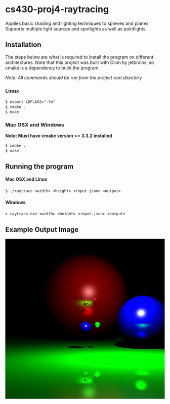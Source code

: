 cs430-proj4-raytracing
=========================
Applies basic shading and lighting techniques to spheres and planes. Supports multiple light sources
and spotlights as well as pointlights. 

## Installation ##
The steps below are what is required to install the program on different architectures. Note that this project was built
with Clion by jetbrains, so cmake is a dependency to build the program.

*Note: All commands should be run from the project root directory*

### Linux ###
```
$ export LDFLAGS="-lm"
$ cmake .
$ make
```
### Mac OSX  and Windows ###
**Note: Must have cmake version >= 3.3.2 installed**
```
$ cmake .
$ make
```

## Running the program ##

#### Mac OSX and Linux ####
`$ ./raytrace <width> <height> <input.json> <output>`

#### Windows ####
`> raytrace.exe <width> <height> <input.json> <output>`

## Example Output Image ##

![raycase example](https://github.com/mkgilbert/cs430-proj4-raytracing/blob/master/example_output/reflections_project_test.png)